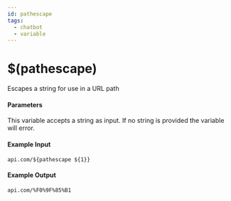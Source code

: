 ```yaml
---
id: pathescape
tags:
  - chatbot
  - variable
---
```


# $(pathescape)

Escapes a string for use in a URL path

#### Parameters

This variable accepts a string as input. If no string is provided the variable will error.

#### Example Input

```
api.com/${pathescape ${1}}
```

#### Example Output

```
api.com/%F0%9F%85%B1
```
